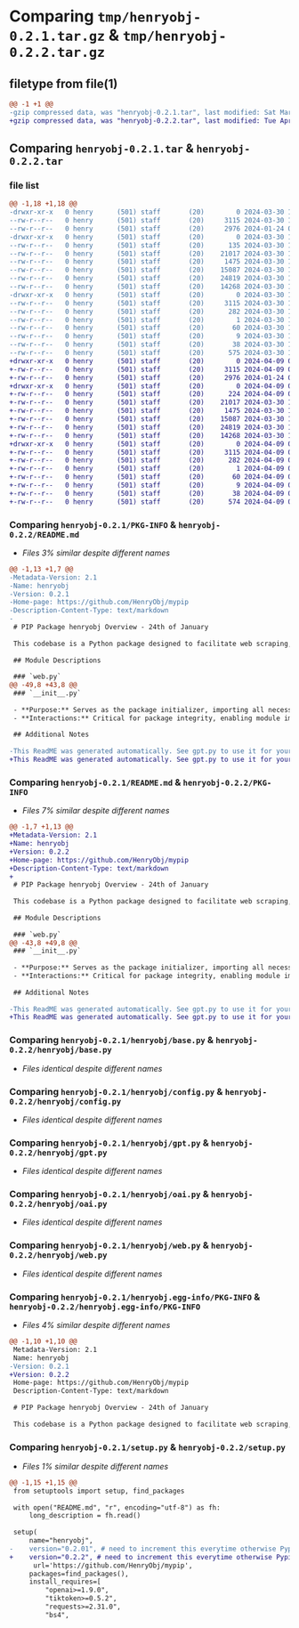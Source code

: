 # Comparing `tmp/henryobj-0.2.1.tar.gz` & `tmp/henryobj-0.2.2.tar.gz`

## filetype from file(1)

```diff
@@ -1 +1 @@
-gzip compressed data, was "henryobj-0.2.1.tar", last modified: Sat Mar 30 16:10:22 2024, max compression
+gzip compressed data, was "henryobj-0.2.2.tar", last modified: Tue Apr  9 07:09:00 2024, max compression
```

## Comparing `henryobj-0.2.1.tar` & `henryobj-0.2.2.tar`

### file list

```diff
@@ -1,18 +1,18 @@
-drwxr-xr-x   0 henry      (501) staff       (20)        0 2024-03-30 16:10:22.601708 henryobj-0.2.1/
--rw-r--r--   0 henry      (501) staff       (20)     3115 2024-03-30 16:10:22.601567 henryobj-0.2.1/PKG-INFO
--rw-r--r--   0 henry      (501) staff       (20)     2976 2024-01-24 08:03:39.000000 henryobj-0.2.1/README.md
-drwxr-xr-x   0 henry      (501) staff       (20)        0 2024-03-30 16:10:22.600497 henryobj-0.2.1/henryobj/
--rw-r--r--   0 henry      (501) staff       (20)      135 2024-03-30 15:20:39.000000 henryobj-0.2.1/henryobj/__init__.py
--rw-r--r--   0 henry      (501) staff       (20)    21017 2024-03-30 16:01:52.000000 henryobj-0.2.1/henryobj/base.py
--rw-r--r--   0 henry      (501) staff       (20)     1475 2024-03-30 15:45:13.000000 henryobj-0.2.1/henryobj/config.py
--rw-r--r--   0 henry      (501) staff       (20)    15087 2024-03-30 15:15:07.000000 henryobj-0.2.1/henryobj/gpt.py
--rw-r--r--   0 henry      (501) staff       (20)    24819 2024-03-30 16:01:22.000000 henryobj-0.2.1/henryobj/oai.py
--rw-r--r--   0 henry      (501) staff       (20)    14268 2024-03-30 15:59:40.000000 henryobj-0.2.1/henryobj/web.py
-drwxr-xr-x   0 henry      (501) staff       (20)        0 2024-03-30 16:10:22.601375 henryobj-0.2.1/henryobj.egg-info/
--rw-r--r--   0 henry      (501) staff       (20)     3115 2024-03-30 16:10:22.000000 henryobj-0.2.1/henryobj.egg-info/PKG-INFO
--rw-r--r--   0 henry      (501) staff       (20)      282 2024-03-30 16:10:22.000000 henryobj-0.2.1/henryobj.egg-info/SOURCES.txt
--rw-r--r--   0 henry      (501) staff       (20)        1 2024-03-30 16:10:22.000000 henryobj-0.2.1/henryobj.egg-info/dependency_links.txt
--rw-r--r--   0 henry      (501) staff       (20)       60 2024-03-30 16:10:22.000000 henryobj-0.2.1/henryobj.egg-info/requires.txt
--rw-r--r--   0 henry      (501) staff       (20)        9 2024-03-30 16:10:22.000000 henryobj-0.2.1/henryobj.egg-info/top_level.txt
--rw-r--r--   0 henry      (501) staff       (20)       38 2024-03-30 16:10:22.601757 henryobj-0.2.1/setup.cfg
--rw-r--r--   0 henry      (501) staff       (20)      575 2024-03-30 16:10:20.000000 henryobj-0.2.1/setup.py
+drwxr-xr-x   0 henry      (501) staff       (20)        0 2024-04-09 07:09:00.000698 henryobj-0.2.2/
+-rw-r--r--   0 henry      (501) staff       (20)     3115 2024-04-09 07:09:00.000568 henryobj-0.2.2/PKG-INFO
+-rw-r--r--   0 henry      (501) staff       (20)     2976 2024-01-24 08:03:39.000000 henryobj-0.2.2/README.md
+drwxr-xr-x   0 henry      (501) staff       (20)        0 2024-04-09 07:08:59.999588 henryobj-0.2.2/henryobj/
+-rw-r--r--   0 henry      (501) staff       (20)      224 2024-04-09 07:08:41.000000 henryobj-0.2.2/henryobj/__init__.py
+-rw-r--r--   0 henry      (501) staff       (20)    21017 2024-03-30 16:01:52.000000 henryobj-0.2.2/henryobj/base.py
+-rw-r--r--   0 henry      (501) staff       (20)     1475 2024-03-30 15:45:13.000000 henryobj-0.2.2/henryobj/config.py
+-rw-r--r--   0 henry      (501) staff       (20)    15087 2024-03-30 15:15:07.000000 henryobj-0.2.2/henryobj/gpt.py
+-rw-r--r--   0 henry      (501) staff       (20)    24819 2024-03-30 16:01:22.000000 henryobj-0.2.2/henryobj/oai.py
+-rw-r--r--   0 henry      (501) staff       (20)    14268 2024-03-30 15:59:40.000000 henryobj-0.2.2/henryobj/web.py
+drwxr-xr-x   0 henry      (501) staff       (20)        0 2024-04-09 07:09:00.000399 henryobj-0.2.2/henryobj.egg-info/
+-rw-r--r--   0 henry      (501) staff       (20)     3115 2024-04-09 07:08:59.000000 henryobj-0.2.2/henryobj.egg-info/PKG-INFO
+-rw-r--r--   0 henry      (501) staff       (20)      282 2024-04-09 07:08:59.000000 henryobj-0.2.2/henryobj.egg-info/SOURCES.txt
+-rw-r--r--   0 henry      (501) staff       (20)        1 2024-04-09 07:08:59.000000 henryobj-0.2.2/henryobj.egg-info/dependency_links.txt
+-rw-r--r--   0 henry      (501) staff       (20)       60 2024-04-09 07:08:59.000000 henryobj-0.2.2/henryobj.egg-info/requires.txt
+-rw-r--r--   0 henry      (501) staff       (20)        9 2024-04-09 07:08:59.000000 henryobj-0.2.2/henryobj.egg-info/top_level.txt
+-rw-r--r--   0 henry      (501) staff       (20)       38 2024-04-09 07:09:00.000742 henryobj-0.2.2/setup.cfg
+-rw-r--r--   0 henry      (501) staff       (20)      574 2024-04-09 07:07:08.000000 henryobj-0.2.2/setup.py
```

### Comparing `henryobj-0.2.1/PKG-INFO` & `henryobj-0.2.2/README.md`

 * *Files 3% similar despite different names*

```diff
@@ -1,13 +1,7 @@
-Metadata-Version: 2.1
-Name: henryobj
-Version: 0.2.1
-Home-page: https://github.com/HenryObj/mypip
-Description-Content-Type: text/markdown
-
 # PIP Package henryobj Overview - 24th of January
 
 This codebase is a Python package designed to facilitate web scraping, interactions with OpenAI's API, and provide a suite of utility functions. It is structured to be modular, allowing each component to function independently or in conjunction with others, promoting maintainability and scalability.
 
 ## Module Descriptions
 
 ### `web.py`
@@ -49,8 +43,8 @@
 ### `__init__.py`
 
 - **Purpose:** Serves as the package initializer, importing all necessary modules for user accessibility.
 - **Interactions:** Critical for package integrity, enabling module imports upon package usage without housing direct functionality.
 
 ## Additional Notes
 
-This ReadME was generated automatically. See gpt.py to use it for your repos.
+This ReadME was generated automatically. See gpt.py to use it for your repos.
```

### Comparing `henryobj-0.2.1/README.md` & `henryobj-0.2.2/PKG-INFO`

 * *Files 7% similar despite different names*

```diff
@@ -1,7 +1,13 @@
+Metadata-Version: 2.1
+Name: henryobj
+Version: 0.2.2
+Home-page: https://github.com/HenryObj/mypip
+Description-Content-Type: text/markdown
+
 # PIP Package henryobj Overview - 24th of January
 
 This codebase is a Python package designed to facilitate web scraping, interactions with OpenAI's API, and provide a suite of utility functions. It is structured to be modular, allowing each component to function independently or in conjunction with others, promoting maintainability and scalability.
 
 ## Module Descriptions
 
 ### `web.py`
@@ -43,8 +49,8 @@
 ### `__init__.py`
 
 - **Purpose:** Serves as the package initializer, importing all necessary modules for user accessibility.
 - **Interactions:** Critical for package integrity, enabling module imports upon package usage without housing direct functionality.
 
 ## Additional Notes
 
-This ReadME was generated automatically. See gpt.py to use it for your repos.
+This ReadME was generated automatically. See gpt.py to use it for your repos.
```

### Comparing `henryobj-0.2.1/henryobj/base.py` & `henryobj-0.2.2/henryobj/base.py`

 * *Files identical despite different names*

### Comparing `henryobj-0.2.1/henryobj/config.py` & `henryobj-0.2.2/henryobj/config.py`

 * *Files identical despite different names*

### Comparing `henryobj-0.2.1/henryobj/gpt.py` & `henryobj-0.2.2/henryobj/gpt.py`

 * *Files identical despite different names*

### Comparing `henryobj-0.2.1/henryobj/oai.py` & `henryobj-0.2.2/henryobj/oai.py`

 * *Files identical despite different names*

### Comparing `henryobj-0.2.1/henryobj/web.py` & `henryobj-0.2.2/henryobj/web.py`

 * *Files identical despite different names*

### Comparing `henryobj-0.2.1/henryobj.egg-info/PKG-INFO` & `henryobj-0.2.2/henryobj.egg-info/PKG-INFO`

 * *Files 4% similar despite different names*

```diff
@@ -1,10 +1,10 @@
 Metadata-Version: 2.1
 Name: henryobj
-Version: 0.2.1
+Version: 0.2.2
 Home-page: https://github.com/HenryObj/mypip
 Description-Content-Type: text/markdown
 
 # PIP Package henryobj Overview - 24th of January
 
 This codebase is a Python package designed to facilitate web scraping, interactions with OpenAI's API, and provide a suite of utility functions. It is structured to be modular, allowing each component to function independently or in conjunction with others, promoting maintainability and scalability.
```

### Comparing `henryobj-0.2.1/setup.py` & `henryobj-0.2.2/setup.py`

 * *Files 1% similar despite different names*

```diff
@@ -1,15 +1,15 @@
 from setuptools import setup, find_packages
 
 with open("README.md", "r", encoding="utf-8") as fh:
     long_description = fh.read()
 
 setup(
     name="henryobj",
-    version="0.2.01", # need to increment this everytime otherwise Pypi will not accept the new version
+    version="0.2.2", # need to increment this everytime otherwise Pypi will not accept the new version
      url='https://github.com/HenryObj/mypip',
     packages=find_packages(),
     install_requires=[
         "openai>=1.9.0",
         "tiktoken>=0.5.2",
         "requests>=2.31.0",
         "bs4",
```

